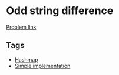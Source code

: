 # Odd string difference

[Problem link](https://leetcode.com/problems/odd-string-difference/)

## Tags

* [Hashmap](/README.md#Hashmap)
* [Simple implementation](/README.md#Simple_implementation)
